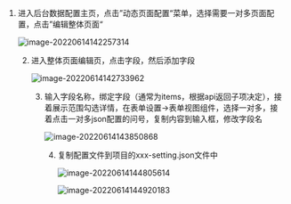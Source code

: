 1. 进入后台数据配置主页，点击”动态页面配置“菜单，选择需要一对多页面配置，点击”编辑整体页面“

    ![image-20220614142257314](C:\Users\zuo'ye\AppData\Roaming\Typora\typora-user-images\image-20220614142257314.png)

    2. 进入整体页面编辑页，点击字段，然后添加字段

        ![image-20220614142733962](C:\Users\zuo'ye\AppData\Roaming\Typora\typora-user-images\image-20220614142733962.png)

        3. 输入字段名称，绑定字段（通常为items，根据api返回子项决定），接着展示范围勾选详情，在表单设置->表单视图组件，选择一对多，接着点击一对多json配置的问号，复制内容到输入框，修改字段名

            ![image-20220614143850868](C:\Users\zuo'ye\AppData\Roaming\Typora\typora-user-images\image-20220614143850868.png)

            4.  复制配置文件到项目的xxx-setting.json文件中

                ![image-20220614144805614](C:\Users\zuo'ye\AppData\Roaming\Typora\typora-user-images\image-20220614144805614.png)

                ![image-20220614144920183](C:\Users\zuo'ye\AppData\Roaming\Typora\typora-user-images\image-20220614144920183.png)
